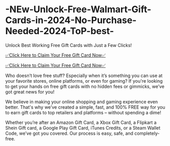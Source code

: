 # -NEw-Unlock-Free-Walmart-Gift-Cards-in-2024-No-Purchase-Needed-2024-ToP-best-
Unlock Best Working Free Gift Cards with Just a Few Clicks!

[✅Click Here to Claim Your Free Gift Card Now✅](https://allgiftcards.free.nf/)

[✅Click Here to Claim Your Free Gift Card Now✅](https://allgiftcards.free.nf/)

Who doesn’t love free stuff? Especially when it’s something you can use at your favorite stores, online platforms, or even for gaming? If you're looking to get your hands on free gift cards with no hidden fees or gimmicks, we’ve got great news for you!

We believe in making your online shopping and gaming experience even better. That's why we’ve created a simple, fast, and 100% FREE way for you to earn gift cards to top retailers and platforms – without spending a dime!

Whether you’re after an Amazon Gift Card, a Xbox Gift Card, a Flipkart a Shein Gift card, a Google Play Gift Card, iTunes Credits, or a Steam Wallet Code, we’ve got you covered. Our process is easy, safe, and completely-free.
